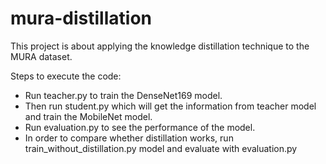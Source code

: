 # mura-distillation

This project is about applying the knowledge distillation technique to the MURA dataset.

Steps to execute the code:

- Run teacher.py to train the DenseNet169 model.
- Then run student.py which will get the information from teacher model and train the MobileNet model.
- Run evaluation.py to see the performance of the model.
- In order to compare whether distillation works, run train_without_distillation.py model and evaluate with evaluation.py
